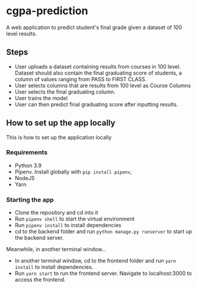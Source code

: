# cgpa-prediction
A web application to predict student's final grade given a dataset of 100 level results.

## Steps
- User uploads a dataset containing results from courses in 100 level. Dataset should also contain the final graduating score of students, a column of values ranging from PASS to FIRST CLASS.
- User selects columns that are results from 100 level as Course Columns
- User selects the final graduating column.
- User trains the model
- User can then predict final graduating score after inputting results.

## How to set up the app locally
This is how to set up the application locally
### Requirements
- Python 3.9
- Pipenv. Install globally with `pip install pipenv`,
- NodeJS
- Yarn

### Starting the app
- Clone the repository and cd into it
- Run `pipenv shell` to start the virtual environment
- Run `pipenv install` to install dependencies
- cd to the backend folder and run `python manage.py runserver` to start up the backend server.

Meanwhile, in another terminal window...
- In another terminal window, cd to the frontend folder and run `yarn install` to install dependencies.
- Run `yarn start` to run the frontend server. Navigate to localhost:3000 to access the frontend.
